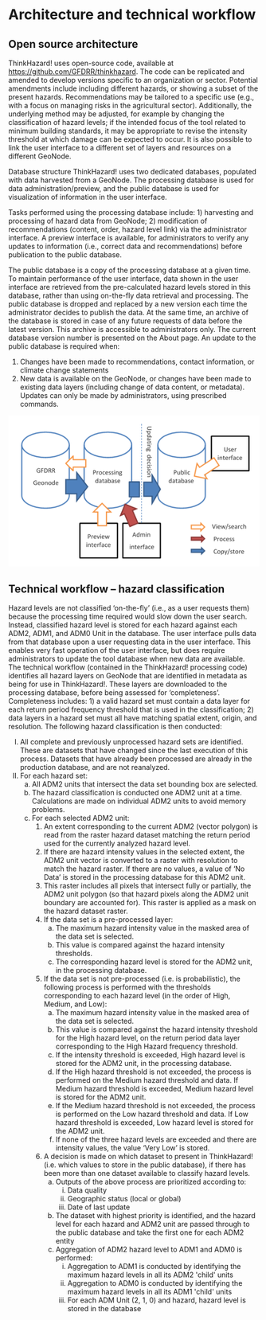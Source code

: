 # Architecture and technical workflow
## Open source architecture

ThinkHazard! uses open-source code, available at https://github.com/GFDRR/thinkhazard. The code can be replicated and amended to develop versions specific to an organization or sector. Potential amendments include including different hazards, or showing a subset of the present hazards. Recommendations may be tailored to a specific use (e.g., with a focus on managing risks in the agricultural sector). Additionally, the underlying method may be adjusted, for example by changing the classification of hazard levels; if the intended focus of the tool related to minimum building standards, it may be appropriate to revise the intensity threshold at which damage can be expected to occur. It is also possible to link the user interface to a different set of layers and resources on a different GeoNode.

Database structure
ThinkHazard! uses two dedicated databases, populated with data harvested from a GeoNode. The processing database is used for data administration/preview, and the public database is used for visualization of information in the user interface.

Tasks performed using the processing database include: 1) harvesting and processing of hazard data from GeoNode; 2) modification of recommendations (content, order, hazard level link) via the administrator interface. A preview interface is available, for administrators to verify any updates to information (i.e., correct data and recommendations) before publication to the public database.

The public database is a copy of the processing database at a given time. To maintain performance of the user interface, data shown in the user interface are retrieved from the pre-calculated hazard levels stored in this database, rather than using on-the-fly data retrieval
and processing. The public database is dropped and replaced by a new version each time the administrator decides to publish the data. At the same time, an archive of the database is stored in case of any future requests of data before the latest version. This archive is accessible to administrators only. The current database version number is presented on the About page. An update to the public database is required when:
1. Changes have been made to recommendations, contact information, or climate change statements
2. New data is available on the GeoNode, or changes have been made to existing data layers (including change of data content, or metadata).
Updates can only be made by administrators, using prescribed commands.

<div class="c-box-image">
  <img src="images/posts/workflow/workflow.png" alt="General architecture of the tool and back office workflow"/>
</div>  
 
 
##	Technical workflow – hazard classification
Hazard levels are not classified ‘on-the-fly’ (i.e., as a user requests them) because the processing time required would slow down the user search. Instead, classified hazard level is stored for each hazard against each ADM2, ADM1, and ADM0 Unit in the database. The user interface pulls data from that database upon a user requesting data in the user interface. This enables very fast operation of the user interface, but does require administrators to update the tool database when new data are available.
The technical workflow (contained in the ThinkHazard! processing code) identifies all hazard layers on GeoNode that are identified in metadata as being for use in ThinkHazard!. These layers are downloaded to the processing database, before being assessed for ‘completeness’. Completeness includes: 1) a valid hazard set must contain a data layer for each return period frequency threshold that is used in the classification; 2) data layers in a hazard set must all have matching spatial extent, origin, and resolution. The following hazard classification is then conducted:

<ol type="I">
    <li>All complete and previously unprocessed hazard sets are identified. These are datasets that have changed since the last execution of this process. Datasets that have already been processed are already in the production database, and are not reanalyzed.
    <li>For each hazard set:
    <ol type="a"><li>All ADM2 units that intersect the data set bounding box are selected.
        <li>The hazard classification is conducted one ADM2 unit at a time. Calculations are made on individual ADM2 units to avoid memory problems.
        <li>For each selected ADM2 unit:
        <ol type="1"><li>An extent corresponding to the current ADM2 (vector polygon) is read from the raster hazard dataset matching the return period used for the currently analyzed hazard level. 
            <li>If there are hazard intensity values in the selected extent, the ADM2 unit vector is converted to a raster with resolution to match the hazard raster. If there are no values, a value of ‘No Data’ is stored in the processing database for this ADM2 unit.
            <li>This raster includes all pixels that intersect fully or partially, the ADM2 unit polygon (so that hazard pixels along the ADM2 unit boundary are accounted for). This raster is applied as a mask on the hazard dataset raster.
            <li>If the data set is a pre-processed layer:
            <ol type="a"><li>The maximum hazard intensity value in the masked area of the data set is selected.
                <li>This value is compared against the hazard intensity thresholds.
                <li>The corresponding hazard level is stored for the ADM2 unit, in the processing database.</ol>
            <li>If the data set is not pre-processed (i.e. is probabilistic), the following process is performed with the thresholds corresponding to each hazard level (in the order of High, Medium, and Low):
            <ol type="a"><li>The maximum hazard intensity value in the masked area of the data set is selected.
                <li>This value is compared against the hazard intensity threshold for the High hazard level, on the return period data layer corresponding to the High Hazard frequency threshold.
                <li>If the intensity threshold is exceeded, High hazard level is stored for the ADM2 unit, in the processing database. 
                <li>If the High hazard threshold is not exceeded, the process is performed on the Medium hazard threshold and data. If Medium hazard threshold is exceeded, Medium hazard level is stored for the ADM2 unit.
                <li>If the Medium hazard threshold is not exceeded, the process is performed on the Low hazard threshold and data. If Low hazard threshold is exceeded, Low hazard level is stored for the ADM2 unit.
                <li>If none of the three hazard levels are exceeded and there are intensity values, the value ‘Very Low’ is stored.</ol>
            <li> A decision is made on which dataset to present in ThinkHazard! (i.e. which values to store in the public database), if there has been more than one dataset available to classify hazard levels. 
                <ol type="a"><li>Outputs of the above process are prioritized according to:
                    <ol type="i"><li>Data quality
                        <li>Geographic status (local or global)
                        <li>Date of last update</ol>
                    <li>The dataset with highest priority is identified, and the hazard level for each hazard and ADM2 unit are passed through to the public database and take the first one for each ADM2 entity
                    <li>Aggregation of ADM2 hazard level to ADM1 and ADM0 is performed:
                    <ol type="i"><li>Aggregation to ADM1 is conducted by identifying the maximum hazard levels in all its ADM2 'child' units
                        <li>Aggregation to ADM0 is conducted by identifying the maximum hazard levels in all its ADM1 'child' units 
                        <li>For each ADM Unit (2, 1, 0) and hazard, hazard level is stored in the database</ol></ol></ol>
